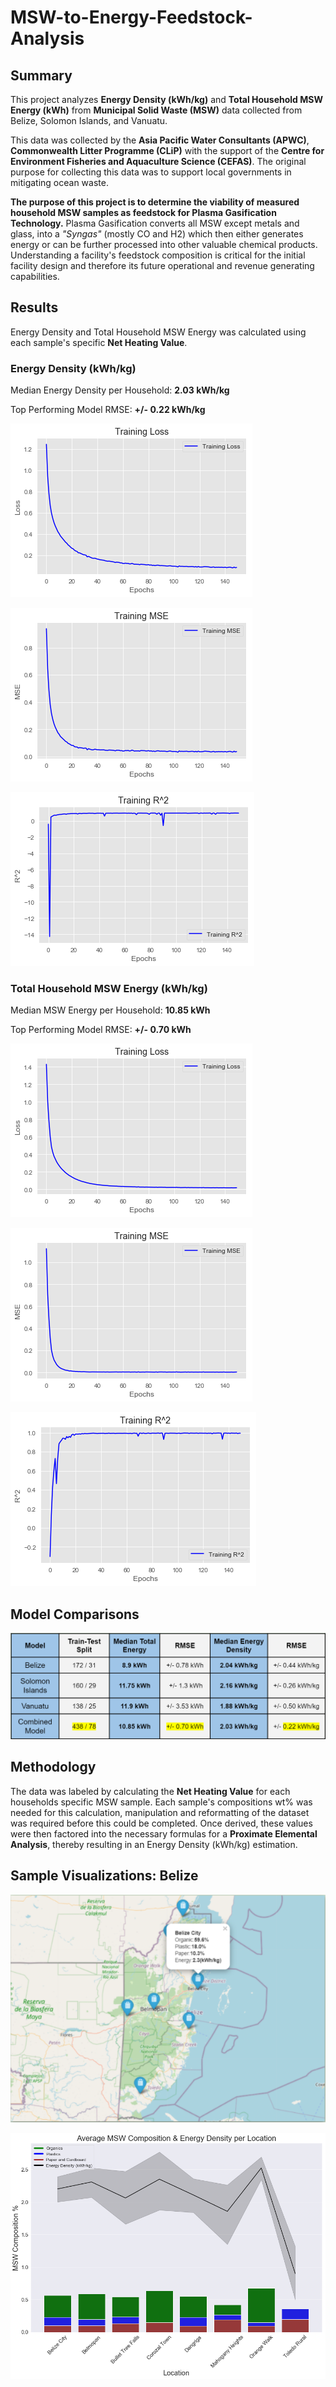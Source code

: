 # MSW-to-Energy-Feedstock-Analysis

## Summary
 This project analyzes <b>Energy Density (kWh/kg)</b> and <b>Total Household MSW Energy (kWh)</b> from <b>Municipal
 Solid Waste (MSW)</b> data collected from Belize, Solomon Islands, and Vanuatu. 
 
 This data was collected by the <b>Asia Pacific Water Consultants (APWC)</b>, <b>Commonwealth Litter Programme (CLiP)</b>
 with the support of the <b> Centre for Environment Fisheries and Aquaculture Science (CEFAS)</b>. The original purpose for 
 collecting this data was to support local governments in mitigating ocean waste.  
 
 <b>The purpose of this project is to determine the viability of measured household MSW samples as feedstock for Plasma Gasification 
 Technology.</b> Plasma Gasification converts all MSW except metals and glass, into a <i>"Syngas"</i> (mostly CO and H2) which then 
 either generates energy or can be further processed into other valuable chemical products. Understanding a facility's 
 feedstock composition is critical for the initial facility design and therefore its future operational and revenue 
 generating capabilities.
 
 ## Results
 Energy Density and Total Household MSW Energy was calculated using each sample's specific <b>Net Heating Value</b>.
 
 ### Energy Density (kWh/kg)
 Median Energy Density per Household: <b>2.03 kWh/kg</b>
 
 Top Performing Model RMSE: <b>+/- 0.22 kWh/kg</b>
 
  ![png](Image_Files/Combined_Model_Energy_Density/output_104_0.png)
  
  ![png](Image_Files/Combined_Model_Energy_Density/output_104_1.png)
  
  ![png](Image_Files/Combined_Model_Energy_Density/output_104_2.png)

 ### Total Household MSW Energy (kWh/kg)
 Median MSW Energy per Household: <b>10.85 kWh</b>
 
 Top Performing Model RMSE: <b>+/- 0.70 kWh</b>
 
 ![png](Image_Files/Combined_Model_Total_Energy/output_105_0.png)
 
 ![png](Image_Files/Combined_Model_Total_Energy/output_105_1.png)
 
 ![png](Image_Files/Combined_Model_Total_Energy/output_105_2.png)
 
 ## Model Comparisons
 
 ![png](Image_Files/Model_Comparisons.png)
 
 ## Methodology
 The data was labeled by calculating the <b>Net Heating Value</b> for each households specific MSW sample.  Each sample's
 compositions wt% was needed for this calculation, manipulation and reformatting of the dataset was required before
 this could be completed.  Once derived, these values were then factored into the necessary formulas for a <b>Proximate 
 Elemental Analysis</b>, thereby resulting in an Energy Density (kWh/kg) estimation.
 
 ## Sample Visualizations: Belize
 
 ![png](Image_Files/EDA_Visualizations/Belize_Map.png)
 
 ![png](Image_Files/EDA_Visualizations/output_38_1.png)
 
